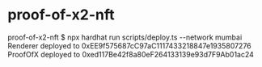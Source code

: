 # proof-of-x2-nft

proof-of-x2-nft $ npx hardhat run scripts/deploy.ts --network mumbai
Renderer deployed to 0xEE9f575687cC97aC1117433218847e1935807276
ProofOfX deployed to 0xed117Be42f8a80eF264133139e93d7F9Ab01ac24
